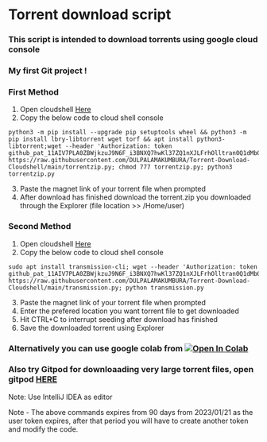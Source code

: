 # Torrent download script
### This script is intended to download torrents using google cloud console
### My first Git project !
### First Method
1. Open cloudshell [Here](https://shell.cloud.google.com)
2. Copy the below code to cloud shell console

```
python3 -m pip install --upgrade pip setuptools wheel && python3 -m pip install lbry-libtorrent wget torf && apt install python3-libtorrent;wget --header 'Authorization: token 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' https://raw.githubusercontent.com/DULPALAMAKUMBURA/Torrent-Download-Cloudshell/main/torrentzip.py; chmod 777 torrentzip.py; python3 torrentzip.py
```

3. Paste the magnet link of your torrent file when prompted
4. After download has finished download the torrent.zip you downloaded through the Explorer (file location >> /Home/user)

### Second Method
1. Open cloudshell [Here](https://shell.cloud.google.com)
2. Copy the below code to cloud shell console

```
sudo apt install transmission-cli; wget --header 'Authorization: token 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' https://raw.githubusercontent.com/DULPALAMAKUMBURA/Torrent-Download-Cloudshell/main/transmission.py; python transmission.py
```

3. Paste the magnet link of your torrent file when prompted
4. Enter the prefered location you want torrent file to get downloaded
5. Hit CTRL+C to interrupt seeding after download has finished
6. Save the downloaded torrent using Explorer

### Alternatively you can use google colab from <a href="https://colab.research.google.com/drive/1Kw2sSGgVvUNIGWAfc3x6RVkz-Uup5XkK?usp=sharing" target="_parent"><img src="https://colab.research.google.com/assets/colab-badge.svg" alt="Open In Colab"/></a>

### Also try Gitpod for downloaading very large torrent files, open gitpod [HERE](https://www.gitpod.io)
Note: Use IntelliJ IDEA as editor

Note - The above commands expires from 90 days from 2023/01/21 as the user token expires, after that period you will have to create another token and modify the code.
